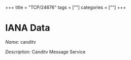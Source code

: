 +++
title = "TCP/24676"
tags = [""]
categories = [""]
+++

# IANA Data

_Name:_ canditv

_Description:_ Canditv Message Service

